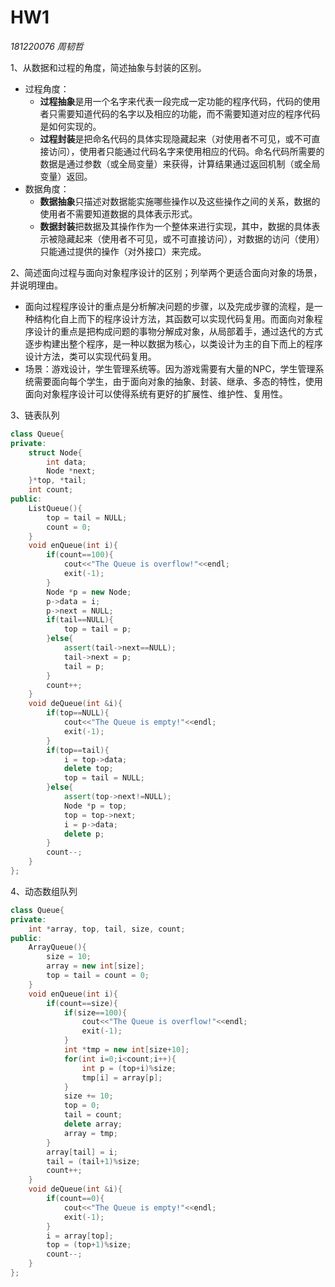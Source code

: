 # HW1

*181220076 周韧哲*

1、从数据和过程的⻆度，简述抽象与封装的区别。

+ 过程角度：
  + **过程抽象**是用一个名字来代表一段完成一定功能的程序代码，代码的使用者只需要知道代码的名字以及相应的功能，而不需要知道对应的程序代码是如何实现的。
  + **过程封装**是把命名代码的具体实现隐藏起来（对使用者不可见，或不可直接访问），使用者只能通过代码名字来使用相应的代码。命名代码所需要的数据是通过参数（或全局变量）来获得，计算结果通过返回机制（或全局变量）返回。
+ 数据角度：
  + **数据抽象**只描述对数据能实施哪些操作以及这些操作之间的关系，数据的使用者不需要知道数据的具体表示形式。
  + **数据封装**把数据及其操作作为一个整体来进行实现，其中，数据的具体表示被隐藏起来（使用者不可见，或不可直接访问），对数据的访问（使用）只能通过提供的操作（对外接口）来完成。

2、简述面向过程与面向对象程序设计的区别；列举两个更适合面向对象的场景，并说明理由。

+ 面向过程程序设计的重点是分析解决问题的步骤，以及完成步骤的流程，是一种结构化自上而下的程序设计方法，其函数可以实现代码复用。而面向对象程序设计的重点是把构成问题的事物分解成对象，从局部着手，通过迭代的方式逐步构建出整个程序，是一种以数据为核心，以类设计为主的自下而上的程序设计方法，类可以实现代码复用。
+ 场景：游戏设计，学生管理系统等。因为游戏需要有大量的NPC，学生管理系统需要面向每个学生，由于面向对象的抽象、封装、继承、多态的特性，使用面向对象程序设计可以使得系统有更好的扩展性、维护性、复用性。

3、链表队列

```c++
class Queue{
private:
    struct Node{
        int data;
        Node *next;
    }*top, *tail;
    int count;
public:
    ListQueue(){
        top = tail = NULL;
        count = 0;
    }
    void enQueue(int i){
        if(count==100){
            cout<<"The Queue is overflow!"<<endl;
            exit(-1);
        }
        Node *p = new Node;
        p->data = i;
        p->next = NULL;
        if(tail==NULL){
            top = tail = p;
        }else{
            assert(tail->next==NULL);
            tail->next = p;
            tail = p;
        }
        count++;
    }
    void deQueue(int &i){
        if(top==NULL){
            cout<<"The Queue is empty!"<<endl;
            exit(-1);
        }
        if(top==tail){
            i = top->data;
            delete top;
            top = tail = NULL;
        }else{
            assert(top->next!=NULL);
            Node *p = top;
            top = top->next;
            i = p->data;
            delete p;
        }
        count--;
    }
};
```

4、动态数组队列

```c++
class Queue{
private:
    int *array, top, tail, size, count;
public:
    ArrayQueue(){
        size = 10;
        array = new int[size];
        top = tail = count = 0;
    }
    void enQueue(int i){
        if(count==size){
            if(size==100){
                cout<<"The Queue is overflow!"<<endl;
                exit(-1);
            }
            int *tmp = new int[size+10];
            for(int i=0;i<count;i++){
                int p = (top+i)%size;
                tmp[i] = array[p];
            }
            size += 10;
            top = 0;
            tail = count;
            delete array;
            array = tmp;
        }
        array[tail] = i;
        tail = (tail+1)%size;
        count++;
    }
    void deQueue(int &i){
        if(count==0){
            cout<<"The Queue is empty!"<<endl;
            exit(-1);
        }
        i = array[top];
        top = (top+1)%size;
        count--;
    }
};
```

